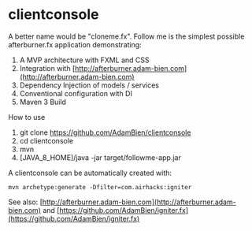 clientconsole
===========

A better name would be "cloneme.fx". Follow me is the simplest possible afterburner.fx
application demonstrating:

1. A MVP architecture with FXML and CSS
2. Integration with [http://afterburner.adam-bien.com](http://afterburner.adam-bien.com)
3. Dependency Injection of models / services
4. Conventional configuration with DI
5. Maven 3 Build

How to use

1. git clone https://github.com/AdamBien/clientconsole
2. cd clientconsole
3. mvn
4. [JAVA_8_HOME]/java -jar target/followme-app.jar

A clientconsole can be automatically created with: 

`mvn archetype:generate -Dfilter=com.airhacks:igniter`


See also: [http://afterburner.adam-bien.com](http://afterburner.adam-bien.com)
and [https://github.com/AdamBien/igniter.fx](https://github.com/AdamBien/igniter.fx)
